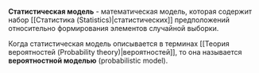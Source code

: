 **Статистическая модель** - математическая модель, которая содержит набор [[Статистика (Statistics)|статистических]] предположений относительно формирования элементов случайной выборки.

Когда статистическая модель описывается в терминах [[Теория вероятностей (Probability theory)|вероятностей]], то она называется **вероятностной моделью** (probabilistic model).